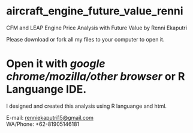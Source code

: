 # aircraft_engine_future_value_renni
CFM and LEAP Engine Price Analysis with Future Value by Renni Ekaputri


Please download or fork all my files to your computer to open it.</br>
# Open it with *google chrome/mozilla/other browser* or R Languange IDE.
I designed and created this analysis using R languange and html.


E-mail: renniekaputri15@gmail.com </br>
WA/Phone: +62-81905146181
